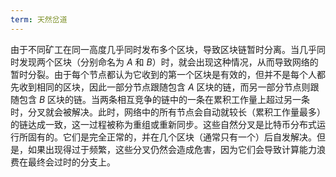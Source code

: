 ```yaml
---
term: 天然岔道
---
```

由于不同矿工在同一高度几乎同时发布多个区块，导致区块链暂时分离。当几乎同时发现两个区块（分别命名为 $A$ 和 $B$）时，就会出现这种情况，从而导致网络的暂时分裂。由于每个节点都认为它收到的第一个区块是有效的，但并不是每个人都先收到相同的区块，因此一部分节点跟随包含 $A$ 区块的链，而另一部分节点则跟随包含 $B$ 区块的链。当两条相互竞争的链中的一条在累积工作量上超过另一条时，分叉就会被解决。此时，网络中的所有节点会自动就较长（累积工作量最多）的链达成一致，这一过程被称为重组或重新同步。这些自然分叉是比特币分布式运行所固有的。它们是完全正常的，并在几个区块（通常只有一个）后自发解决。但是，如果出现得过于频繁，这些分叉仍然会造成危害，因为它们会导致计算能力浪费在最终会过时的分支上。